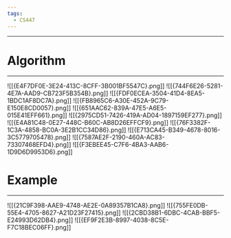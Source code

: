 ```yaml
---
tags:
  - CS447
---
```

---
# Algorithm
---
![[{E4F7DF0E-3E24-413C-8CFF-3B001BF5547C}.png]]
![[{744F6E26-5281-4E7A-AAD9-CB723F5B354B}.png]]
![[{FDF0ECEA-3504-41D4-8EA5-1BDC1AF8DC7A}.png]]
![[{FB8965C6-A30E-452A-9C79-E150E8CD0057}.png]]
![[{651AAC62-839A-47E5-A6E5-015E41EFF661}.png]]
![[{2975CD51-7426-419A-AD04-1897159EF277}.png]]
![[{E4A81C48-0E27-448C-B60C-AB8D26EFFCF9}.png]]
![[{76F3382F-1C3A-4858-BC0A-3E2B1CC34D86}.png]]
![[{E713CA45-B349-4678-8016-3C5779705478}.png]]
![[{7587AE2F-2190-460A-AC83-73307468EFD4}.png]]
![[{F3EBEE45-C7F6-4BA3-AAB6-1D9D6D9953D6}.png]]


# Example
---
![[{21C9F398-AAE9-4748-AE2E-0A89357B1CA8}.png]]
![[{755FE0DB-55E4-4705-8627-A21D23F27415}.png]]
![[{2CBD38B1-6DBC-4CAB-BBF5-E24993D62DB4}.png]]
![[{EF9F2E3B-8997-4038-8C5E-F7C18BEC06FF}.png]]
